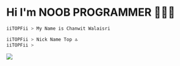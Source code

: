 # Hi I'm NOOB PROGRAMMER 🧑🏻‍💻

```bash
iiTOPFii > My Name is Chanwit Walaisri
```
```bash
iiTOPFii > Nick Name Top 🔝 
iiTOPFii > 
```
![](https://scontent.fbkk5-1.fna.fbcdn.net/v/t1.6435-9/34135440_1815820101773672_8268553089867317248_n.jpg?_nc_cat=109&ccb=1-4&_nc_sid=e3f864&_nc_ohc=lCqOzMj4ZUIAX9nwY1W&tn=LBqdhNT4vVc0V3vD&_nc_ht=scontent.fbkk5-1.fna&oh=0c7cd0da901a066d3f977bafdac49d49&oe=61333CA5)
